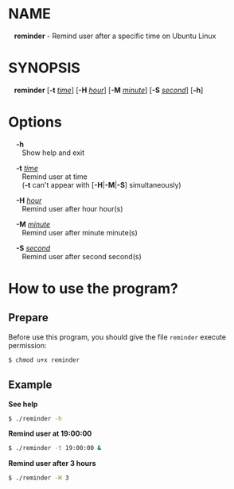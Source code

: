# NAME
&nbsp;&nbsp;&nbsp;**reminder** - Remind user after a specific time on Ubuntu Linux

# SYNOPSIS
&nbsp;&nbsp;&nbsp;**reminder** [**-t** <u>*time*</u>] [**-H** <u>*hour*</u>] [**-M** <u>_minute_</u>] [**-S** <u>_second_</u>] [**-h**]

# Options

&nbsp;&nbsp;&nbsp; **-h**                                            
&nbsp;&nbsp;&nbsp;&nbsp;&nbsp;&nbsp;     Show help and exit                      
                                         
&nbsp;&nbsp;&nbsp;  **-t** <u>*time*</u>                                     
&nbsp;&nbsp;&nbsp;&nbsp;&nbsp;&nbsp;     Remind user at time                                                     
&nbsp;&nbsp;&nbsp;&nbsp;&nbsp;&nbsp;     (**-t** can't appear with [**-H**|**-M**|**-S**] simultaneously)                  
                                        
&nbsp;&nbsp;&nbsp;  **-H** <u>*hour*</u>                                             
&nbsp;&nbsp;&nbsp;&nbsp;&nbsp;&nbsp;     Remind user after hour hour(s)                      
                                        
&nbsp;&nbsp;&nbsp;  **-M** <u>*minute*</u>                                                 
&nbsp;&nbsp;&nbsp;&nbsp;&nbsp;&nbsp;     Remind user after minute minute(s)               
                                        
&nbsp;&nbsp;&nbsp;  **-S** <u>*second*</u>                                               
&nbsp;&nbsp;&nbsp;&nbsp;&nbsp;&nbsp;     Remind user after second second(s)                      

# How to use the program?
## Prepare
Before use this program, you should give the file `reminder` execute permission:             
 
```bash      
$ chmod u+x reminder           
```

## Example        
**See help**         
      
```bash
$ ./reminder -h
```         
**Remind user at 19:00:00**              
   
```bash          
$ ./reminder -t 19:00:00 &
```
**Remind user after 3 hours**           
       
```bash
$ ./reminder -H 3
```
